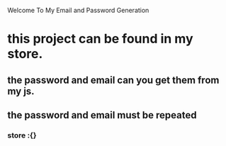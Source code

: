  Welcome To My Email and Password Generation 
 
# this project can be found in my store.

## the password and email can you get them from my js.

## the password and email must be repeated

### store :{<a href ='https://play-store-gold.vercel.app/'><a>}